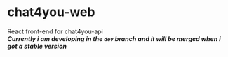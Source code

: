# chat4you-web

React front-end for chat4you-api  
***Currently i am developing in the `dev` branch and it will be merged when i got a stable version***